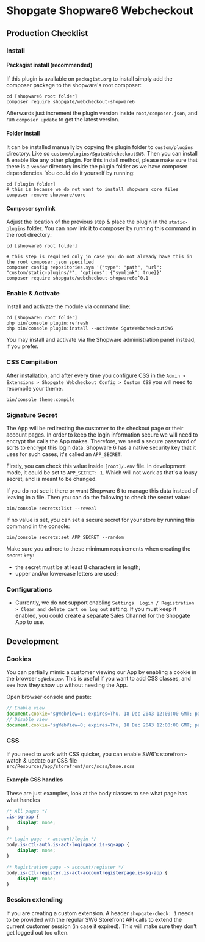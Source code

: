 # Shopgate Shopware6 Webcheckout

## Production Checklist

### Install

#### Packagist install (recommended)

If this plugin is available on `packagist.org` to install simply add the composer package to the shopware's root
composer:

```shell
cd [shopware6 root folder]
composer require shopgate/webcheckout-shopware6
```

Afterwards just increment the plugin version inside `root/composer.json`, and run `composer update` to get the latest
version.

#### Folder install

It can be installed manually by copying the plugin folder to `custom/plugins` directory. Like
so `custom/plugins/SgateWebcheckoutSW6`. Then you can install & enable like any other plugin. For this install method,
please make sure that there is a `vendor` directory inside the plugin folder as we have composer dependencies. You could
do it yourself by running:

```shell
cd [plugin folder]
# this is because we do not want to install shopware core files
composer remove shopware/core
```

#### Composer symlink

Adjust the location of the previous step & place the plugin in the `static-plugins` folder. You can now link it to
composer by running this command in the root directory:

```shell
cd [shopware6 root folder]

# this step is required only in case you do not already have this in the root composer.json specified
composer config repositories.sym '{"type": "path", "url": "custom/static-plugins/*", "options": {"symlink": true}}'
composer require shopgate/webcheckout-shopware6:^0.1
```

### Enable & Activate

Install and activate the module via command line:

```shell
cd [shopware6 root folder]
php bin/console plugin:refresh
php bin/console plugin:install --activate SgateWebcheckoutSW6
```

You may install and activate via the Shopware administration panel instead, if you prefer.

### CSS Compilation

After installation, and after every time you configure CSS in the `Admin > Extensions > Shopgate Webcheckout Config >
Custom CSS` you will need to recompile your theme.

```shell
bin/console theme:compile
```

### Signature Secret

The App will be redirecting the customer to the checkout page or their account pages. In order to keep the login
information secure we will need to encrypt the calls the App makes. Therefore, we need a secure password of sorts
to encrypt this login data. Shopware 6 has a native security key that it uses for such cases, it's called
an `APP_SECRET`.

Firstly, you can check this value inside `[root]/.env` file. In development mode, it could be set to `APP_SECRET: 1`.
Which will not work as that's a lousy secret, and is meant to be changed.

If you do not see it there or want Shopware 6 to manage this data instead of leaving in a file.
Then you can do the following to check the secret value:

```shell
bin/console secrets:list --reveal
```

If no value is set, you can set a secure secret for your store by running this command in the console:

```shell
bin/console secrets:set APP_SECRET --random
```

Make sure you adhere to these minimum requirements when creating the secret key:

* the secret must be at least 8 characters in length;
* upper and/or lowercase letters are used;

### Configurations

- Currently, we do not support enabling `Settings  Login / Registration > Clear and delete cart on log out` setting. If
  you must keep it enabled, you could create a separate Sales Channel for the Shopgate App to use.

## Development

### Cookies

You can partially mimic a customer viewing our App by enabling a cookie in the browser `sgWebView`. This is useful if
you want to add CSS classes, and see how they show up without needing the App.

Open browser console and paste:

```javascript
// Enable view
document.cookie="sgWebView=1; expires=Thu, 18 Dec 2043 12:00:00 GMT; path=/; SameSite=None; Secure";
// Disable view
document.cookie="sgWebView=0; expires=Thu, 18 Dec 2043 12:00:00 GMT; path=/; SameSite=None; Secure";
```

### CSS

If you need to work with CSS quicker, you can enable SW6's storefront-watch & update our CSS file
`src/Resources/app/storefront/src/scss/base.scss`

#### Example CSS handles

These are just examples, look at the body classes to see what page has what handles

```css
/* All pages */
.is-sg-app {
    display: none;
}

/* Login page -> account/login */
body.is-ctl-auth.is-act-loginpage.is-sg-app {
    display: none;
}

/* Registration page -> account/register */
body.is-ctl-register.is-act-accountregisterpage.is-sg-app {
    display: none;
}
```

### Session extending

If you are creating a custom extension. A header `shopgate-check: 1` needs to be provided with the regular SW6
Storefront API calls to extend the current customer session (in case it expired). This will make sure they don't get
logged out too often.

